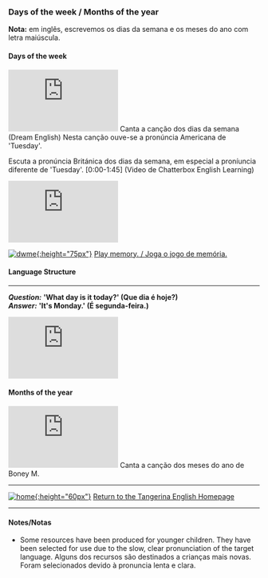 ### Days of the week / Months of the year

**Nota:** em inglês, escrevemos os dias da semana e os meses do ano com letra maiúscula.  

#### Days of the week

<iframe width="220" height="124" src="https://www.youtube.com/embed/36n93jvjkDs" frameborder="0" allow="accelerometer; autoplay; clipboard-write; encrypted-media; gyroscope; picture-in-picture" allowfullscreen></iframe>  
Canta a canção dos dias da semana (Dream English)    
Nesta canção ouve-se a pronúncia Americana de 'Tuesday'.

Escuta a pronúncia Británica dos dias da semana, em especial a proníuncia diferente de 'Tuesday'. [0:00-1:45] (Video de Chatterbox English Learning)   

<iframe width="220" height="124" src="https://www.youtube.com/embed/onHPejy0If4" frameborder="0" allow="accelerometer; autoplay; clipboard-write; encrypted-media; gyroscope; picture-in-picture" allowfullscreen></iframe>  

[![dwme](https://1blockatatime.github.io/English/images2/dwme.JPG){:height="75px"}](http://www.eslgamesworld.com/members/games/vocabulary/memoryaudio/days%20and%20actions/index.html) [Play memory. / Joga o jogo de memória.](http://www.eslgamesworld.com/members/games/vocabulary/memoryaudio/days%20and%20actions/index.html)  

#### Language Structure
***
***Question:*** **'What day is it today?' (Que dia é hoje?)**  
***Answer:*** **'It's Monday.' (É segunda-feira.)**  

<iframe width="220" height="124" src="https://www.youtube.com/embed/O34cev-itDs" frameborder="0" allow="accelerometer; autoplay; clipboard-write; encrypted-media; gyroscope; picture-in-picture" allowfullscreen></iframe>  

#### Months of the year
<iframe width="220" height="124" src="https://www.youtube.com/embed/pm2F7MRpT_Y" frameborder="0" allow="accelerometer; autoplay; clipboard-write; encrypted-media; gyroscope; picture-in-picture" allowfullscreen></iframe>  
Canta a canção dos meses do ano de Boney M.  

***
[![home](https://1blockatatime.github.io/English/images/home.png){:height="60px"}](https://tangerina-pt.github.io/English) [Return to the Tangerina English Homepage](https://tangerina-pt.github.io/English)

***
#### Notes/Notas
* Some resources have been produced for younger children. They have been selected for use due to the slow, clear pronunciation of the target language. Alguns dos recursos são destinados a crianças mais novas. Foram selecionados devido à pronuncia lenta e clara.
